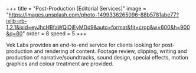 +++
title = "Post-Production [Editorial Services]"
image = "https://images.unsplash.com/photo-1499336265096-88b5781abe77?ixlib=rb-1.2.1&ixid=eyJhcHBfaWQiOjEyMDd9&auto=format&fit=crop&w=600&h=900&q=80"
order = 8
speed = 5
+++

Vek Labs provides an end-to-end service for clients looking for post-production and rendering of content. Footage review, clipping, writing and production of narrative/soundtracks, sound design, special effects, motion graphics and colour treatment are provided.
